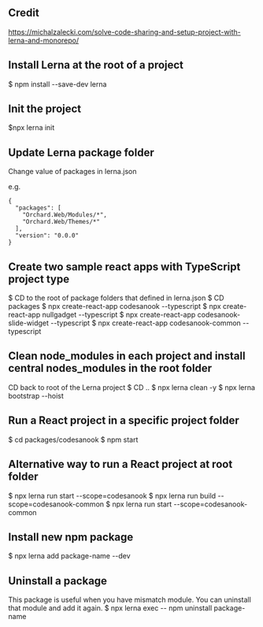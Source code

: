 ## Credit
https://michalzalecki.com/solve-code-sharing-and-setup-project-with-lerna-and-monorepo/


## Install Lerna at the root of a project
$ npm install --save-dev lerna

## Init the project
$npx lerna init

## Update Lerna package folder
Change value of packages in lerna.json

e.g.
```
{
  "packages": [
    "Orchard.Web/Modules/*",
    "Orchard.Web/Themes/*"
  ],
  "version": "0.0.0"
}
```

## Create two sample react apps with TypeScript project type
$ CD to the root of package folders that defined in lerna.json
$ CD packages
$ npx create-react-app codesanook --typescript
$ npx create-react-app nullgadget --typescript
$ npx create-react-app codesanook-slide-widget --typescript
$ npx create-react-app codesanook-common --typescript

## Clean node_modules in each project and install central nodes_modules in the root folder
CD back to root of the Lerna project
$ CD ..
$ npx lerna clean -y
$ npx lerna bootstrap --hoist

## Run a React project in a specific project folder
$ cd packages/codesanook
$ npm start

## Alternative way to run a React project at root folder
$ npx lerna run start --scope=codesanook
$ npx lerna run build --scope=codesanook-common
$ npx lerna run start --scope=codesanook-common

## Install new npm package
$ npx lerna add package-name --dev

## Uninstall a package
This package is useful when you have mismatch module.
You can uninstall that module and add it again.
$ npx lerna exec -- npm uninstall package-name